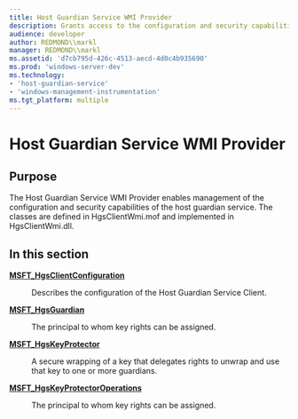 ```yaml
---
title: Host Guardian Service WMI Provider
description: Grants access to the configuration and security capabilities of the host guardian service.
audience: developer
author: REDMOND\\markl
manager: REDMOND\\markl
ms.assetid: 'd7cb795d-426c-4513-aecd-4d0c4b935690'
ms.prod: 'windows-server-dev'
ms.technology:
- 'host-guardian-service'
- 'windows-management-instrumentation'
ms.tgt_platform: multiple
---
```


# Host Guardian Service WMI Provider

## Purpose

The Host Guardian Service WMI Provider enables management of the configuration and security capabilities of the host guardian service. The classes are defined in HgsClientWmi.mof and implemented in HgsClientWmi.dll.

## In this section

<dl> <dt>

[**MSFT\_HgsClientConfiguration**](msft-hgsclientconfiguration.md)
</dt> <dd>

Describes the configuration of the Host Guardian Service Client.

</dd> <dt>

[**MSFT\_HgsGuardian**](msft-hgsguardian.md)
</dt> <dd>

The principal to whom key rights can be assigned.

</dd> <dt>

[**MSFT\_HgsKeyProtector**](msft-hgskeyprotector.md)
</dt> <dd>

A secure wrapping of a key that delegates rights to unwrap and use that key to one or more guardians.

</dd> <dt>

[**MSFT\_HgsKeyProtectorOperations**](msft-hgskeyprotectoroperations.md)
</dt> <dd>

The principal to whom key rights can be assigned.

</dd> </dl>

 

 




